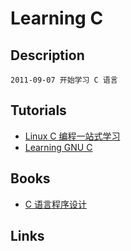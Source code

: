 Learning C
==========

## Description
    2011-09-07 开始学习 C 语言

## Tutorials
- [Linux C 编程一站式学习](http://learn.akae.cn/media/index.html)
- [Learning GNU C](http://www.faqs.org/docs/learnc/)

## Books
- [C 语言程序设计]()

## Links
